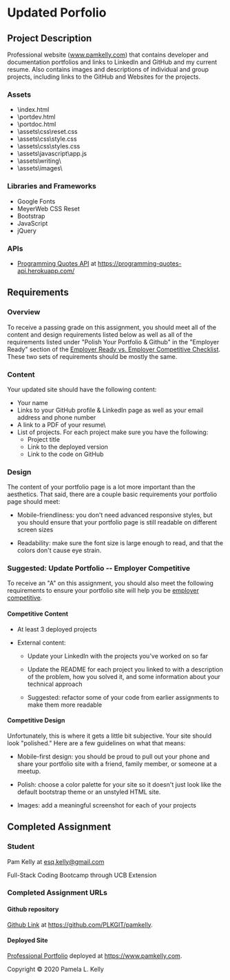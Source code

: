 # Updated Porfolio

## Project Description
Professional website (www.pamkelly.com) that contains developer and documentation portfolios and links to LinkedIn and GitHub and my current resume.  Also contains images and descriptions of individual and group projects, including links to the GitHub and Websites for the projects.

### Assets
* \index.html <!---Home page--->
* \portdev.html <!---Developer Porfolio page--->
* \portdoc.html <!---Techwriting / Documentation Portfolio page--->
* \assets\css\reset.css <!---MeyerWeb CSS Reset--->
* \assets\css\style.css <!---Site Stylesheet--->
* \assets\css\styles.css <!---Stylesheet for documentation examples--->
* \assets\javascript\app.js <!---Site JavaScript/jQuery code--->
* \assets\writing\ <!---Tech Writing / Documentation Porfolio Assets--->
* \assets\images\ <!---All images are being served from my CDN on Cloudinary--->

### Libraries and Frameworks
* Google Fonts
* MeyerWeb CSS Reset
* Bootstrap
* JavaScript
* jQuery

### APIs
* [Programming Quotes API](https://programming-quotes-api.herokuapp.com/) at https://programming-quotes-api.herokuapp.com/ 

## Requirements

### Overview
To receive a passing grade on this assignment, you should meet all of the content and design requirements listed below as well as all of the requirements listed under "Polish Your Portfolio & Github" in the "Employer Ready" section of the [Employer Ready vs. Employer Competitive Checklist](https://drive.google.com/file/d/0BwhzeIUMYf1nV2JQcGdkU3ktcnFBLUZ4X09VSXliTUtJZWsw/view). These two sets of requirements should be mostly the same.

### Content
Your updated site should have the following content:

* Your name
* Links to your GitHub profile & LinkedIn page as well as your email address and phone number
* A link to a PDF of your resume\
* List of projects. For each project make sure you have the following:
  * Project title
  * Link to the deployed version
  * Link to the code on GitHub

### Design
The content of your portfolio page is a lot more important than the aesthetics. That said, there are a couple basic requirements your portfolio page should meet:

* Mobile-friendliness: you don't need advanced responsive styles, but you should ensure that your portfolio page is still readable on different screen sizes

* Readability: make sure the font size is large enough to read, and that the colors don't cause eye strain.

### Suggested: Update Portfolio -- Employer Competitive

To receive an "A" on this assignment, you should also meet the following requirements
to ensure your portfolio site will help you be [employer competitive](https://drive.google.com/file/d/0BwhzeIUMYf1nV2JQcGdkU3ktcnFBLUZ4X09VSXliTUtJZWsw/view).

#### Competitive Content

* At least 3 deployed projects

* External content:

  * Update your LinkedIn with the projects you've worked on so far

  * Update the README for each project you linked to with a description of the problem,
  how you solved it, and some information about your technical approach

  * Suggested: refactor some of your code from earlier assignments to make them more readable

#### Competitive Design

Unfortunately, this is where it gets a little bit subjective. Your site should look
"polished." Here are a few guidelines on what that means:

* Mobile-first design: you should be proud to pull out your phone and share
your portfolio site with a friend, family member, or someone at a meetup.

* Polish: choose a color palette for your site so it doesn't just look like
the default bootstrap theme or an unstyled HTML site.

* Images: add a meaningful screenshot for each of your projects


## Completed Assignment

### Student
Pam Kelly at [esq.kelly@gmail.com](mailto:esq.kelly@gmail.com)

Full-Stack Coding Bootcamp through UCB Extension

### Completed Assignment URLs
#### Github repository
[Github Link](https://github.com/PLKGIT/pamkelly) at https://github.com/PLKGIT/pamkelly.
#### Deployed Site
[Professional Portfolio](https://www.pamkelly.com) deployed at https://www.pamkelly.com.


Copyright &copy; 2020 Pamela L. Kelly